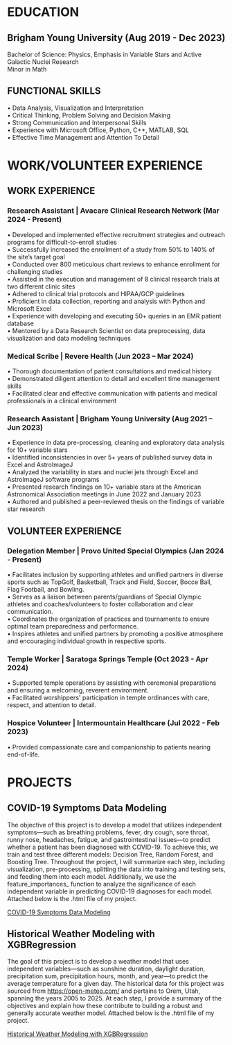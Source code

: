 
# EDUCATION 
## Brigham Young University (Aug 2019 - Dec 2023) 
Bachelor of Science: Physics, Emphasis in Variable Stars and Active Galactic Nuclei Research  
Minor in Math  

## FUNCTIONAL SKILLS 
•	Data Analysis, Visualization and Interpretation <br />
•	Critical Thinking, Problem Solving and Decision Making <br />
•	Strong Communication and Interpersonal Skills <br />
•	Experience with Microsoft Office, Python, C++, MATLAB, SQL <br />
•	Effective Time Management and Attention To Detail <br />


# WORK/VOLUNTEER EXPERIENCE
## WORK EXPERIENCE 
### Research Assistant | Avacare Clinical Research Network (Mar 2024 - Present) <br />
•	Developed and implemented effective recruitment strategies and outreach programs for difficult-to-enroll studies <br />
•	Successfully increased the enrollment of a study from 50% to 140% of the site’s target goal  <br />
•	Conducted over 800 meticulous chart reviews to enhance enrollment for challenging studies  <br />
•	Assisted in the execution and management of 8 clinical research trials at two different clinic sites <br />
•	Adhered to clinical trial protocols and HIPAA/GCP guidelines <br />
•	Proficient in data collection, reporting and analysis with Python and Microsoft Excel <br />
•	Experience with developing and executing 50+ queries in an EMR patient database <br />
•	Mentored by a Data Research Scientist on data preprocessing, data visualization and data modeling techniques <br />

### Medical Scribe | Revere Health (Jun 2023 – Mar 2024)                                                                                                                 
•	Thorough documentation of patient consultations and medical history <br />
•	Demonstrated diligent attention to detail and excellent time management skills <br />
•	Facilitated clear and effective communication with patients and medical professionals in a clinical environment <br />

### Research Assistant | Brigham Young University (Aug 2021 – Jun 2023)                                                         
•	Experience in data pre-processing, cleaning and exploratory data analysis for 10+ variable stars  <br />
•	Identified inconsistencies in over 5+ years of published survey data in Excel and AstroImageJ <br />
•	Analyzed the variability in stars and nuclei jets through Excel and AstroImageJ software programs <br />
•	Presented research findings on 10+ variable stars at the American Astronomical Association meetings in June 2022 and January 2023 <br />
•	Authored and published a peer-reviewed thesis on the findings of variable star research  <br />

## VOLUNTEER EXPERIENCE <br />
### Delegation Member | Provo United Special Olympics (Jan 2024 - Present)
•	Facilitates inclusion by supporting athletes and unified partners in diverse sports such as TopGolf, Basketball, Track and Field, Soccer, Bocce Ball, Flag Football, and Bowling. <br />
•	Serves as a liaison between parents/guardians of Special Olympic athletes and coaches/volunteers to foster collaboration and clear communication. <br />
•	Coordinates the organization of practices and tournaments to ensure optimal team preparedness and performance. <br />
•	Inspires athletes and unified partners by promoting a positive atmosphere and encouraging individual growth in respective sports. <br />

### Temple Worker | Saratoga Springs Temple (Oct 2023 - Apr 2024)
•	Supported temple operations by assisting with ceremonial preparations and ensuring a welcoming, reverent environment. <br />
•	Facilitated worshippers' participation in temple ordinances with care, respect, and attention to detail. <br />

### Hospice Volunteer | Intermountain Healthcare (Jul 2022 - Feb 2023)
• Provided compassionate care and companionship to patients nearing end-of-life. <br />


# PROJECTS <br />

## COVID-19 Symptoms Data Modeling
The objective of this project is to develop a model that utilizes independent symptoms—such as breathing problems, fever, dry cough, sore throat, runny nose, headaches, fatigue, and gastrointestinal issues—to predict whether a patient has been diagnosed with COVID-19. To achieve this, we train and test three different models: Decision Tree, Random Forest, and Boosting Tree. Throughout the project, I will summarize each step, including visualization, pre-processing, splitting the data into training and testing sets, and feeding them into each model. Additionally, we use the feature_importances_ function to analyze the significance of each independent variable in predicting COVID-19 diagnoses for each model. Attached below is the .html file of my project. <br />

[COVID-19 Symptoms Data Modeling](https://mmyckowiak.github.io/COVID-19_Symptoms/COVID19_Symptoms.html)


## Historical Weather Modeling with XGBRegression
The goal of this project is to develop a weather model that uses independent variables—such as sunshine duration, daylight duration, precipitation sum, precipitation hours, month, and year—to predict the average temperature for a given day. The historical data for this project was sourced from https://open-meteo.com/ and pertains to Orem, Utah, spanning the years 2005 to 2025. At each step, I provide a summary of the objectives and explain how these contribute to building a robust and generally accurate weather model. Attached below is the .html file of my project. <br />

[Historical Weather Modeling with XGBRegression](https://mmyckowiak.github.io/HistoricalWeatherModeling/OremHistoricalData.html)
 
